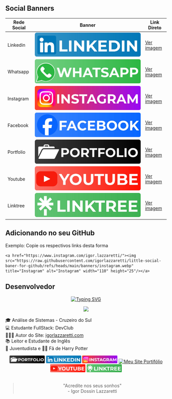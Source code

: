<!-- 
    Commit:

:sunglasses: Social Banners for GitHub
Update:

-->

## Social Banners

| Rede Social | Banner | Link Direto |
|-------------|--------|-------------|
| Linkedin    | ![Linkedin](banners/linkedin.webp)   | [Ver imagem](https://igorlazzaretti.github.io/social-banners-for-github/banners/linkedin.webp) |
| Whatsapp    | ![Whatsapp](banners/whatsapp.webp)   | [Ver imagem](https://igorlazzaretti.github.io/social-banners-for-github/banners/whatsapp.webp) |
| Instagram   | ![Instagram](banners/instagram.webp) | [Ver imagem](https://igorlazzaretti.github.io/social-banners-for-github/banners/instagram.webp) |
| Facebook    | ![Facebook](banners/facebook.webp)   | [Ver imagem](https://igorlazzaretti.github.io/social-banners-for-github/banners/facebook.webp) |
| Portfolio   | ![Portfolio](banners/portfolio.webp) | [Ver imagem](https://igorlazzaretti.github.io/social-banners-for-github/banners/portfolio.webp) |
| Youtube     | ![Youtube](banners/youtube.webp)     | [Ver imagem](https://igorlazzaretti.github.io/social-banners-for-github/banners/youtube.webp) |
| Linktree    | ![Linktree](banners/linktree.webp)   | [Ver imagem](https://igorlazzaretti.github.io/social-banners-for-github/banners/linktree.webp) |

## Adicionando no seu GitHub

Exemplo: Copie os respectivos links desta forma

    <a href="https://www.instagram.com/igor.lazzaretti/"><img src="https://raw.githubusercontent.com/igorlazzaretti/little-social-baner-for-github/refs/heads/main/banners/instagram.webp" title="Instagram" alt="Instagram" width="110" height="25"/></a>

## Desenvolvedor
<div align="center">

[![Typing SVG](https://readme-typing-svg.herokuapp.com?font=IBM+Plex+Mono&weight=600&size=30&duration=3000&pause=700&color=6e57e0&center=true&vCenter=true&random=false&width=490&height=55&lines=Ol%C3%A1!+%F0%9F%99%8B%E2%80%8D%E2%99%82%EF%B8%8F+Meu+nome+%C3%A9+Igor;Hello!+%F0%9F%91%8B+My+name+is+Igor)](https://git.io/typing-svg)

<img src="https://igorlazzaretti.com/assets/img/igor-perfil-mascara-ondulada.webp" width="200" >

</div>

🎓 Análise de Sistemas - Cruzeiro do Sul <br>
💻 Estudante FullStack: DevClub <br>
👩🏻‍💻 Autor do Site: <a href="https://igorlazzaretti.com/">igorlazzaretti.com</a> <br>
📚 Leitor e Estudante de Inglês <br>
💚 Juventudista e 🧙‍♂️ Fã de Harry Potter  <br>

<!-- Social Banners -->
<div align="center" >

<img src="https://raw.githubusercontent.com/igorlazzaretti/little-social-baner-for-github/refs/heads/main/banners/portfolio.webp" title="Meu Site Portifólio" alt="Meu Site Portifólio" width="110"/>
<a href="https://www.linkedin.com/in/igorlazzaretti/"><img src="https://raw.githubusercontent.com/igorlazzaretti/little-social-baner-for-github/refs/heads/main/banners/linkedin.webp" title="Meu Site Portifólio" alt="Meu Site Portifólio" width="110"/></a>
<a href="https://www.instagram.com/dev.igorlzzrtt/"><img src="https://raw.githubusercontent.com/igorlazzaretti/little-social-baner-for-github/refs/heads/main/banners/instagram.webp" title="Instagram" alt="Instagram" width="110"/></a>
<a href="https://api.whatsapp.com/send/?phone=5554999489840&text&type=phone_number&app_absent=0"><img src="https://igorlazzaretti.github.io/social-banners-for-github/banners/whatsapp.webp" title="Meu Site Portifólio" alt="Meu Site Portifólio" width="110"/></a>
<a href="https://www.youtube.com/@idLazzaretti/streams"><img src="https://raw.githubusercontent.com/igorlazzaretti/little-social-baner-for-github/refs/heads/main/banners/youtube.webp" title="Youtube" alt="Youtube Social Banner" width="110"/></a>
<a href="https://linktr.ee/dev.igorlzzrtt"><img src="https://raw.githubusercontent.com/igorlazzaretti/little-social-baner-for-github/refs/heads/main/banners/linktree.webp" title="Linktree" alt="Linktree" width="110"/></a>
</div>


##
<div align="center">

> "Acredite nos seus sonhos" <br> - Igor Dossin Lazzaretti

</div>